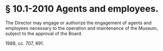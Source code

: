 # § 10.1-2010 Agents and employees.

<p>The Director may engage or authorize the engagement of agents and employees necessary to the operation and maintenance of the Museum, subject to the approval of the Board.</p><p>1988, cc. 707, 891.</p>